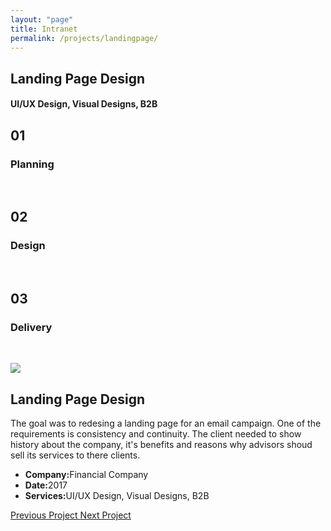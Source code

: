 ```yaml
---
layout: "page"
title: Intranet
permalink: /projects/landingpage/
---
```


<style>
      .new-paragraph {
            width: 457px;
      }
      @media only screen and (max-width: 475px) {
            .new-paragraph { 
                  width: 370px;
            }
            .remove-margin-top {
                  margin-top: -200px;
            }
      }
</style>

<section class="page-title parallax-section">
   <div class="row-parallax-bg">
      <div class="parallax-wrapper" style="transform: translate3d(0px, 0px, 0px);">
         <div class="parallax-bg" style="background-image: url('{{site.baseurl}}/assets/images/ga-landingpage.jpg');"></div>
      </div>
      <div class="parallax-overlay"></div>
   </div>
   <div class="centrize">
      <div class="v-center">
         <div class="container">
            <div class="row">
               <div class="col-md-8 col-md-offset-2">
                  <div class="title text-center">
                     <h1>Landing Page Design</h1>
                     <h4>UI/UX Design, Visual Designs, B2B</h4>
                  </div>
               </div>
            </div>
         </div>
      </div>
   </div>
</section>
<section>
   <div class="container">
      <div class="row">
         <div class="col-sm-4">
            <div class="number-box">
               <div class="number-wrap">
                  <h2>01</h2>
               </div>
               <div class="number-box-content">
                  <h3>Planning</h3>
                  <p>&nbsp;</p>
               </div>
            </div>
         </div>
         <div class="col-sm-4">
            <div class="number-box">
               <div class="number-wrap">
                  <h2>02</h2>
               </div>
               <div class="number-box-content">
                  <h3>Design</h3>
                  <p>&nbsp;</p>
               </div>
            </div>
         </div>
         <div class="col-sm-4">
            <div class="number-box">
               <div class="number-wrap">
                  <h2>03</h2>
               </div>
               <div class="number-box-content">
                  <h3>Delivery</h3>
                  <p>&nbsp;</p>
               </div>
            </div>
         </div>
      </div>
   </div>
</section>
<section>
   <div class="container">
      <div class="row">
         <div class="col-md-7 mb-25">
            <div class="media-video"><img class="img-responsive" src="{{site.baseurl}}/assets/images/landingpage-final.jpg"></div>
         </div>
         <div class="col-md-4 col-md-offset-1">
            <div class="title">
               <h2 class="mt-0 remove-margin-top">Landing Page Design</h2>
            </div>
            <div class="section-content">
               <p>The goal was to redesing a landing page for an email campaign. One of the requirements is consistency and continuity. The client needed to show history about the company, it's benefits and reasons why advisors shoud sell its services to there clients.</p>
               <div class="project-info mt-25">
                  <ul>
                     <li><strong>Company:</strong>Financial Company</li>
                     <li><strong>Date:</strong>2017</li>
                     <li><strong>Services:</strong>UI/UX Design, Visual Designs, B2B</li>
                  </ul>
               </div>
            </div>
         </div>
      </div>
   </div>
</section>
<section class="grey-bg p-0 last-section">
   <div class="container">
      <div class="projects-controller">
         <a class="prev" href="http://patcabrera.com/portfolio/pages/email.html">
            <span>
                  <i class="hc-arrow-round-back"></i> Previous Project
            </span>
         </a> 
         <a class="all" href="http://patcabrera.com/portfolio/index.html">
            <span>
                  <i class="hc-apps"></i>
            </span>
         </a> 
         <a class="next" href="http://patcabrera.com/portfolio/pages/postcard.html">
            <span>Next Project 
                  <i class="hc-arrow-round-forward"></i>
            </span>
         </a>
      </div>
   </div>
</section>